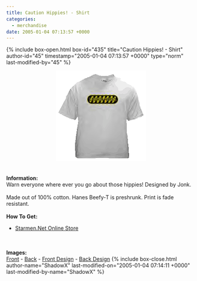 ```yaml
---
title: Caution Hippies! - Shirt
categories:
  - merchandise
date: 2005-01-04 07:13:57 +0000
---
```

{% include box-open.html box-id="435" title="Caution Hippies! - Shirt" author-id="45" timestamp="2005-01-04 07:13:57 +0000" type="norm" last-modified-by="45" %}
	<center>
	<img src="/merchandise/images/smn_chsh_title.png" border="0" alt="Caution Hippies! - Shirt" />
	</center>
	<br /><br />
	<b>Information:</b>
	<br />
	Warn everyone where ever you go about those hippies! Designed by Jonk.
	<br /><br />
	Made out of 100% cotton. Hanes Beefy-T is preshrunk. Print is fade resistant.
	<br /><br />
	<b>How To Get:</b>
	<br />
	<ul>
	<li><a href="http://www.cafeshops.com/starmen.8970650">Starmen.Net Online Store</a></li>
	</ul>
	<br /><br />
	<b>Images:</b>
	<br />
	<a href="/merchandise/images/smn_chsh_front.jpg">Front</a> - <a href="/merchandise/images/smn_chsh_back.jpg">Back</a> - <a href="/merchandise/images/smn_chsh_fdesign.jpg">Front Design</a> - 
	<a href="/merchandise/images/smn_chsh_bdesign.jpg">Back Design</a>
{% include box-close.html author-name="ShadowX" last-modified-on="2005-01-04 07:14:11 +0000" last-modified-by-name="ShadowX" %}
